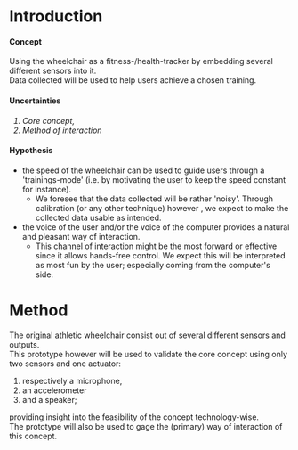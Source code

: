 <!DOCTYPE html>
<html>
<body>

<h1><b>Introduction</h1></b>

<h4>Concept</h4>
<p>
Using the wheelchair as a fitness-/health-tracker by embedding several different
sensors into it. <br>
Data collected will be used to help users achieve a chosen training.
<![](Images\speedTime.jpg)>
</p>


<h4>Uncertainties</h4>
<p><i><ol>
  <li>Core concept,<br></li>
  <li>Method of interaction</li>
</i></ol></p>

<h4>Hypothesis</h4>
<ul><p>
  <li>the speed of the wheelchair can be used to guide users through a
  'trainings-mode' (i.e. by motivating the user to keep the speed constant for
  instance).
  <ul>
    <li>We foresee that the data collected will be rather 'noisy'. Through
    calibration (or any other technique) however , we expect to make the
    collected data usable as intended.</li>
  </ul>
  <li>the voice of the user and/or the voice of the computer provides a natural
  and pleasant way of interaction.
  <ul>
    <li>This channel of interaction might be the most forward or effective since
    it allows hands-free control. We expect this will be interpreted as most fun
    by the user; especially coming from the computer's side.</li>
  </ul>
</ul></p>


<h1><b>Method</h1></b>
<p>
The original athletic wheelchair consist out of several different sensors and
outputs.<br>
This prototype however will be used to validate the core concept using only two
sensors and one actuator: <br>
<ol>
  <li>respectively a microphone,</li>
  <li>an accelerometer </li>
  <li>and a speaker; </li>
</ol>
providing insight into the feasibility of the concept technology-wise. <br>
The prototype will also be used to gage the (primary) way of interaction of
this concept.</p>

</html>
</body>
